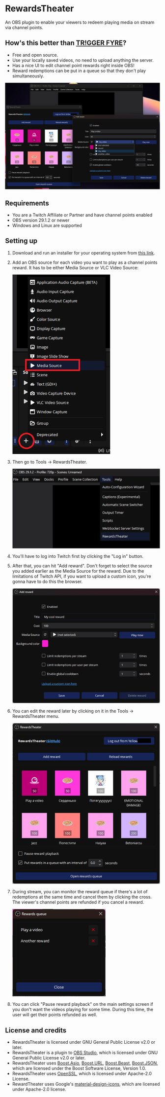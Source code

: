 # RewardsTheater

An OBS plugin to enable your viewers to redeem playing media on stream via channel points.

## How's this better than [TR!GGER FYRE](https://overlays.thefyrewire.com/widgets/triggerfyre/)?

- Free and open source.
- Use your locally saved videos, no need to upload anything the server.
- Has a nice UI to edit channel point rewards right inside OBS!
- Reward redemptions can be put in a queue so that they don't play simultaneously.

![ui](readme_images/ui.png)

## Requirements
- You are a Twitch Affiliate or Partner and have channel points enabled
- OBS version 29.1.2 or newer
- Windows and Linux are supported


## Setting up
1. Download and run an installer for your operating system from [this link](https://github.com/gottagofaster236/RewardsTheater/releases/latest).
2. Add an OBS source for each video you want to play as a channel points reward. It has to be either Media Source or VLC Video Source:
   
   ![source](readme_images/source.png)
3. Then go to Tools → RewardsTheater.
   
   ![tools](readme_images/tools.png)
4. You'll have to log into Twitch first by clicking the "Log in" button.
5. After that, you can hit "Add reward". Don't forget to select the source you added earlier as the Media Source for the reward. Due to the limitations of Twitch API, if you want to upload a custom icon, you're gonna have to do this the browser.
   
   ![add_reward](readme_images/add_reward.png)

6. You can edit the reward later by clicking on it in the Tools → RewardsTheater menu.

   ![settings](readme_images/settings.png)
   
7. During stream, you can monitor the reward queue if there's a lot of redemptions at the same time and cancel them by clicking the cross. The viewer's channel points are refunded if you cancel a reward.

   ![rewards_queue](readme_images/rewards_queue.png)

8. You can click "Pause reward playback" on the main settings screen if you don't want the videos playing for some time. During this time, the user will get their points refunded as well.

## License and credits
- RewardsTheater is licensed under GNU General Public License v2.0 or later. 
- RewardsTheater is a plugin to [OBS Studio](https://github.com/obsproject/obs-studio), which is licensed under GNU General Public License v2.0 or later.
- RewardsTheater uses [Boost.Asio](https://www.boost.org/doc/libs/1_83_0/doc/html/boost_asio.html), [Boost.URL](https://www.boost.org/doc/libs/1_83_0/libs/url/doc/html/index.html), [Boost.Beast](https://www.boost.org/doc/libs/1_83_0/libs/beast/doc/html/index.html), [Boost.JSON](https://www.boost.org/doc/libs/1_83_0/libs/json/doc/html/index.html), which are licensed under the Boost Software License, Version 1.0.
- RewardsTheater uses [OpenSSL](https://openssl.org/), which is licensed under Apache-2.0 License.
- RewardTheater uses Google's [material-design-icons](https://github.com/google/material-design-icons/tree/master), which are licensed under Apache-2.0 license.